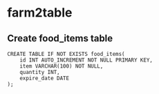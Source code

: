 # farm2table

## Create food_items table

```
CREATE TABLE IF NOT EXISTS food_items(
    id INT AUTO_INCREMENT NOT NULL PRIMARY KEY,
    item VARCHAR(100) NOT NULL,
    quantity INT,
    expire_date DATE
);
```
